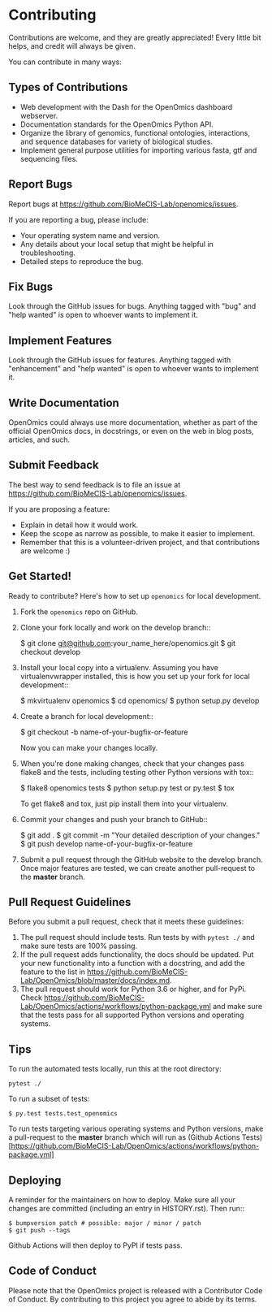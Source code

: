 # Contributing

Contributions are welcome, and they are greatly appreciated! Every little bit
helps, and credit will always be given.

You can contribute in many ways:

## Types of Contributions
- Web development with the Dash for the OpenOmics dashboard webserver.
- Documentation standards for the OpenOmics Python API.
- Organize the library of genomics, functional ontologies, interactions, and sequence databases for variety of
  biological studies.
- Implement general purpose utilities for importing various fasta, gtf and sequencing files.

## Report Bugs

Report bugs at https://github.com/BioMeCIS-Lab/openomics/issues.

If you are reporting a bug, please include:

- Your operating system name and version.
- Any details about your local setup that might be helpful in troubleshooting.
- Detailed steps to reproduce the bug.

## Fix Bugs

Look through the GitHub issues for bugs. Anything tagged with "bug" and "help
wanted" is open to whoever wants to implement it.

## Implement Features

Look through the GitHub issues for features. Anything tagged with "enhancement"
and "help wanted" is open to whoever wants to implement it.

## Write Documentation

OpenOmics could always use more documentation, whether as part of the
official OpenOmics docs, in docstrings, or even on the web in blog posts,
articles, and such.

## Submit Feedback

The best way to send feedback is to file an issue at https://github.com/BioMeCIS-Lab/openomics/issues.

If you are proposing a feature:

- Explain in detail how it would work.
- Keep the scope as narrow as possible, to make it easier to implement.
- Remember that this is a volunteer-driven project, and that contributions
  are welcome :)

## Get Started!

Ready to contribute? Here's how to set up `openomics` for local development.

1. Fork the `openomics` repo on GitHub.
2. Clone your fork locally and work on the develop branch::

    $ git clone git@github.com:your_name_here/openomics.git
    $ git checkout develop

3. Install your local copy into a virtualenv. Assuming you have virtualenvwrapper installed, this is how you set up your fork for local development::

    $ mkvirtualenv openomics
    $ cd openomics/
    $ python setup.py develop

4. Create a branch for local development::

    $ git checkout -b name-of-your-bugfix-or-feature

   Now you can make your changes locally.

5. When you're done making changes, check that your changes pass flake8 and the
   tests, including testing other Python versions with tox::

    $ flake8 openomics tests
   $ python setup.py test or py.test $ tox

   To get flake8 and tox, just pip install them into your virtualenv.

6. Commit your changes and push your branch to GitHub::

   $ git add . $ git commit -m "Your detailed description of your changes."
   $ git push develop name-of-your-bugfix-or-feature

7. Submit a pull request through the GitHub website to the develop branch. Once major features are tested, we can create
   another pull-request to the **master** branch.

## Pull Request Guidelines

Before you submit a pull request, check that it meets these guidelines:

1. The pull request should include tests. Run tests by with `pytest ./` and make sure tests are 100% passing.
2. If the pull request adds functionality, the docs should be updated. Put your new functionality into a function with a
   docstring, and add the feature to the list in https://github.com/BioMeCIS-Lab/OpenOmics/blob/master/docs/index.md.
3. The pull request should work for Python 3.6 or higher, and for PyPi. Check
   https://github.com/BioMeCIS-Lab/OpenOmics/actions/workflows/python-package.yml
   and make sure that the tests pass for all supported Python versions and operating systems.

## Tips

To run the automated tests locally, run this at the root directory:

    pytest ./

To run a subset of tests:

    $ py.test tests.test_openomics

To run tests targeting various operating systems and Python versions, make a pull-request to the **master** branch which
will run as (Github Actions Tests)[https://github.com/BioMeCIS-Lab/OpenOmics/actions/workflows/python-package.yml]

## Deploying

A reminder for the maintainers on how to deploy. Make sure all your changes are committed (including an entry in
HISTORY.rst). Then run::

    $ bumpversion patch # possible: major / minor / patch
    $ git push --tags

Github Actions will then deploy to PyPI if tests pass.

## Code of Conduct
Please note that the OpenOmics project is released with a Contributor Code of Conduct. By contributing to this project you agree to abide by its terms.
